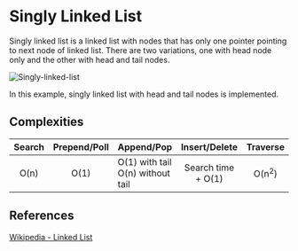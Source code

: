 # Singly Linked List
Singly linked list is a linked list with nodes that has only one pointer pointing to next node of linked list.
There are two variations, one with head node only and the other with head and tail nodes.

![Singly-linked-list](https://camo.githubusercontent.com/37013b59008ed49a6701968da6b182eb6a9d24c8/68747470733a2f2f75706c6f61642e77696b696d656469612e6f72672f77696b6970656469612f636f6d6d6f6e732f362f36642f53696e676c792d6c696e6b65642d6c6973742e737667)

In this example, singly linked list with head and tail nodes is implemented.

## Complexities
|Search|Prepend/Poll|Append/Pop|Insert/Delete|Traverse|Space|
|:----:|:----------:|---------|:-----------:|:------:|:---:|
|O(n)|O(1)|O(1) with tail<br>O(n) without tail|Search time + O(1)|O(n<sup>2</sup>)|O(n)|

## References
[Wikipedia - Linked List](https://en.wikipedia.org/wiki/Linked_list)
